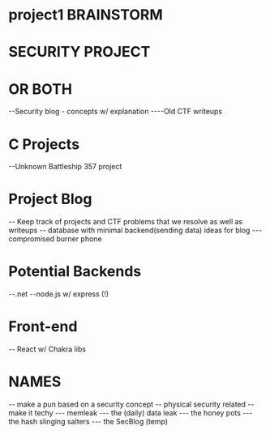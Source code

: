 # project1 BRAINSTORM 

# SECURITY PROJECT 

# OR BOTH 
--Security blog - concepts w/ explanation 
----Old CTF writeups

# C Projects
--Unknown Battleship 357 project

# Project Blog
-- Keep track of projects and CTF problems that we resolve as well as writeups
-- database with minimal backend(sending data)
ideas for blog
--- compromised burner phone

 # Potential Backends
 --.net
 --node.js w/ express (!)
 
 # Front-end 
 -- React w/ Chakra libs
 
 # NAMES
 -- make a pun based on a security concept
 -- physical security related -- make it techy
 --- memleak
 --- the (daily) data leak
 --- the honey pots
 --- the hash slinging salters
 --- the SecBlog (temp)
